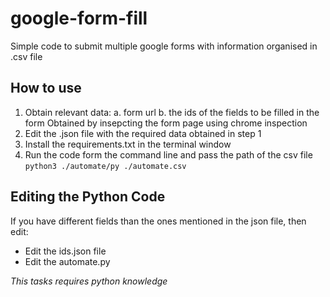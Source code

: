 # google-form-fill

Simple code to submit multiple google forms with information organised in .csv file

## How to use

1) Obtain relevant data:
    a. form url
    b. the ids of the fields to be filled in the form
        Obtained by insepcting the form page using chrome inspection
2) Edit the .json file with the required data obtained in step 1
3) Install the requirements.txt in the terminal window
4) Run the code form the command line and pass the path of the csv file
`python3 ./automate/py ./automate.csv`

## Editing the Python Code

If you have different fields than the ones mentioned in the json file, then edit:

- Edit the ids.json file
- Edit the automate.py

_This tasks requires python knowledge_
        
  
